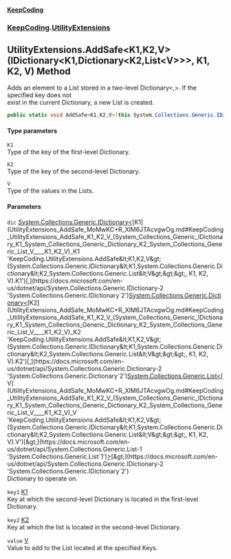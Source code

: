 #### [KeepCoding](index.md 'index')
### [KeepCoding](KeepCoding.md 'KeepCoding').[UtilityExtensions](UtilityExtensions.md 'KeepCoding.UtilityExtensions')
## UtilityExtensions.AddSafe&lt;K1,K2,V&gt;(IDictionary&lt;K1,Dictionary&lt;K2,List&lt;V&gt;&gt;&gt;, K1, K2, V) Method
Adds an element to a List<V> stored in a two-level Dictionary<,>. If the specified key does not  
exist in the current Dictionary, a new List is created.
```csharp
public static void AddSafe<K1,K2,V>(this System.Collections.Generic.IDictionary<K1,System.Collections.Generic.Dictionary<K2,System.Collections.Generic.List<V>>> dic, K1 key1, K2 key2, V value);
```
#### Type parameters
<a name='KeepCoding_UtilityExtensions_AddSafe_K1_K2_V_(System_Collections_Generic_IDictionary_K1_System_Collections_Generic_Dictionary_K2_System_Collections_Generic_List_V____K1_K2_V)_K1'></a>
`K1`  
Type of the key of the first-level Dictionary.
  
<a name='KeepCoding_UtilityExtensions_AddSafe_K1_K2_V_(System_Collections_Generic_IDictionary_K1_System_Collections_Generic_Dictionary_K2_System_Collections_Generic_List_V____K1_K2_V)_K2'></a>
`K2`  
Type of the key of the second-level Dictionary.
  
<a name='KeepCoding_UtilityExtensions_AddSafe_K1_K2_V_(System_Collections_Generic_IDictionary_K1_System_Collections_Generic_Dictionary_K2_System_Collections_Generic_List_V____K1_K2_V)_V'></a>
`V`  
Type of the values in the Lists.
  
#### Parameters
<a name='KeepCoding_UtilityExtensions_AddSafe_K1_K2_V_(System_Collections_Generic_IDictionary_K1_System_Collections_Generic_Dictionary_K2_System_Collections_Generic_List_V____K1_K2_V)_dic'></a>
`dic` [System.Collections.Generic.IDictionary&lt;](https://docs.microsoft.com/en-us/dotnet/api/System.Collections.Generic.IDictionary-2 'System.Collections.Generic.IDictionary`2')[K1](UtilityExtensions_AddSafe_MoMwKC+R_XlM6JTAcvgwOg.md#KeepCoding_UtilityExtensions_AddSafe_K1_K2_V_(System_Collections_Generic_IDictionary_K1_System_Collections_Generic_Dictionary_K2_System_Collections_Generic_List_V____K1_K2_V)_K1 'KeepCoding.UtilityExtensions.AddSafe&lt;K1,K2,V&gt;(System.Collections.Generic.IDictionary&lt;K1,System.Collections.Generic.Dictionary&lt;K2,System.Collections.Generic.List&lt;V&gt;&gt;&gt;, K1, K2, V).K1')[,](https://docs.microsoft.com/en-us/dotnet/api/System.Collections.Generic.IDictionary-2 'System.Collections.Generic.IDictionary`2')[System.Collections.Generic.Dictionary&lt;](https://docs.microsoft.com/en-us/dotnet/api/System.Collections.Generic.Dictionary-2 'System.Collections.Generic.Dictionary`2')[K2](UtilityExtensions_AddSafe_MoMwKC+R_XlM6JTAcvgwOg.md#KeepCoding_UtilityExtensions_AddSafe_K1_K2_V_(System_Collections_Generic_IDictionary_K1_System_Collections_Generic_Dictionary_K2_System_Collections_Generic_List_V____K1_K2_V)_K2 'KeepCoding.UtilityExtensions.AddSafe&lt;K1,K2,V&gt;(System.Collections.Generic.IDictionary&lt;K1,System.Collections.Generic.Dictionary&lt;K2,System.Collections.Generic.List&lt;V&gt;&gt;&gt;, K1, K2, V).K2')[,](https://docs.microsoft.com/en-us/dotnet/api/System.Collections.Generic.Dictionary-2 'System.Collections.Generic.Dictionary`2')[System.Collections.Generic.List&lt;](https://docs.microsoft.com/en-us/dotnet/api/System.Collections.Generic.List-1 'System.Collections.Generic.List`1')[V](UtilityExtensions_AddSafe_MoMwKC+R_XlM6JTAcvgwOg.md#KeepCoding_UtilityExtensions_AddSafe_K1_K2_V_(System_Collections_Generic_IDictionary_K1_System_Collections_Generic_Dictionary_K2_System_Collections_Generic_List_V____K1_K2_V)_V 'KeepCoding.UtilityExtensions.AddSafe&lt;K1,K2,V&gt;(System.Collections.Generic.IDictionary&lt;K1,System.Collections.Generic.Dictionary&lt;K2,System.Collections.Generic.List&lt;V&gt;&gt;&gt;, K1, K2, V).V')[&gt;](https://docs.microsoft.com/en-us/dotnet/api/System.Collections.Generic.List-1 'System.Collections.Generic.List`1')[&gt;](https://docs.microsoft.com/en-us/dotnet/api/System.Collections.Generic.Dictionary-2 'System.Collections.Generic.Dictionary`2')[&gt;](https://docs.microsoft.com/en-us/dotnet/api/System.Collections.Generic.IDictionary-2 'System.Collections.Generic.IDictionary`2')  
Dictionary to operate on.
  
<a name='KeepCoding_UtilityExtensions_AddSafe_K1_K2_V_(System_Collections_Generic_IDictionary_K1_System_Collections_Generic_Dictionary_K2_System_Collections_Generic_List_V____K1_K2_V)_key1'></a>
`key1` [K1](UtilityExtensions_AddSafe_MoMwKC+R_XlM6JTAcvgwOg.md#KeepCoding_UtilityExtensions_AddSafe_K1_K2_V_(System_Collections_Generic_IDictionary_K1_System_Collections_Generic_Dictionary_K2_System_Collections_Generic_List_V____K1_K2_V)_K1 'KeepCoding.UtilityExtensions.AddSafe&lt;K1,K2,V&gt;(System.Collections.Generic.IDictionary&lt;K1,System.Collections.Generic.Dictionary&lt;K2,System.Collections.Generic.List&lt;V&gt;&gt;&gt;, K1, K2, V).K1')  
Key at which the second-level Dictionary is located in the first-level Dictionary.
  
<a name='KeepCoding_UtilityExtensions_AddSafe_K1_K2_V_(System_Collections_Generic_IDictionary_K1_System_Collections_Generic_Dictionary_K2_System_Collections_Generic_List_V____K1_K2_V)_key2'></a>
`key2` [K2](UtilityExtensions_AddSafe_MoMwKC+R_XlM6JTAcvgwOg.md#KeepCoding_UtilityExtensions_AddSafe_K1_K2_V_(System_Collections_Generic_IDictionary_K1_System_Collections_Generic_Dictionary_K2_System_Collections_Generic_List_V____K1_K2_V)_K2 'KeepCoding.UtilityExtensions.AddSafe&lt;K1,K2,V&gt;(System.Collections.Generic.IDictionary&lt;K1,System.Collections.Generic.Dictionary&lt;K2,System.Collections.Generic.List&lt;V&gt;&gt;&gt;, K1, K2, V).K2')  
Key at which the list is located in the second-level Dictionary.
  
<a name='KeepCoding_UtilityExtensions_AddSafe_K1_K2_V_(System_Collections_Generic_IDictionary_K1_System_Collections_Generic_Dictionary_K2_System_Collections_Generic_List_V____K1_K2_V)_value'></a>
`value` [V](UtilityExtensions_AddSafe_MoMwKC+R_XlM6JTAcvgwOg.md#KeepCoding_UtilityExtensions_AddSafe_K1_K2_V_(System_Collections_Generic_IDictionary_K1_System_Collections_Generic_Dictionary_K2_System_Collections_Generic_List_V____K1_K2_V)_V 'KeepCoding.UtilityExtensions.AddSafe&lt;K1,K2,V&gt;(System.Collections.Generic.IDictionary&lt;K1,System.Collections.Generic.Dictionary&lt;K2,System.Collections.Generic.List&lt;V&gt;&gt;&gt;, K1, K2, V).V')  
Value to add to the List located at the specified Keys.
  
